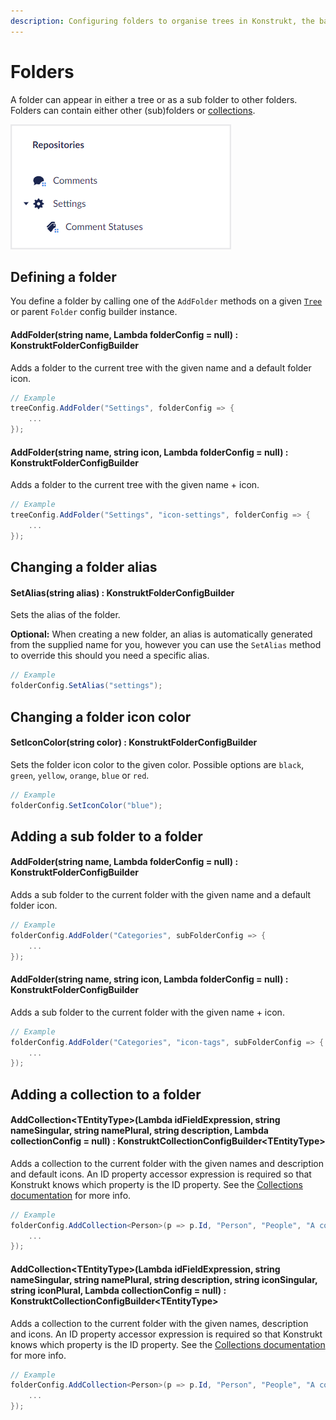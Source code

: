 ```yaml
---
description: Configuring folders to organise trees in Konstrukt, the backoffice UI builder for Umbraco.
---
```


# Folders

A folder can appear in either a tree or as a sub folder to other folders. Folders can contain either other (sub)folders or [collections](../collections/overview.md).

![Tree with Settings folder](../images/tree.png)

## Defining a folder

You define a folder by calling one of the `AddFolder` methods on a given [`Tree`](trees.md) or parent `Folder` config builder instance.

#### **AddFolder(string name, Lambda folderConfig = null) : KonstruktFolderConfigBuilder**

Adds a folder to the current tree with the given name and a default folder icon.

````csharp
// Example
treeConfig.AddFolder("Settings", folderConfig => {
    ...
});
````

#### **AddFolder(string name, string icon, Lambda folderConfig = null) : KonstruktFolderConfigBuilder**

Adds a folder to the current tree with the given name + icon.

````csharp
// Example
treeConfig.AddFolder("Settings", "icon-settings", folderConfig => {
    ...
});
````

## Changing a folder alias

#### **SetAlias(string alias) : KonstruktFolderConfigBuilder**

Sets the alias of the folder.  

**Optional:** When creating a new folder, an alias is automatically generated from the supplied name for you, however you can use the `SetAlias` method to override this should you need a specific alias.

````csharp
// Example
folderConfig.SetAlias("settings");
````

## Changing a folder icon color

#### **SetIconColor(string color) : KonstruktFolderConfigBuilder**

Sets the folder icon color to the given color.  Possible options are `black`, `green`, `yellow`, `orange`, `blue` or `red`.

````csharp
// Example
folderConfig.SetIconColor("blue");
````

## Adding a sub folder to a folder

#### **AddFolder(string name, Lambda folderConfig = null) : KonstruktFolderConfigBuilder**

Adds a sub folder to the current folder with the given name and a default folder icon.

````csharp
// Example
folderConfig.AddFolder("Categories", subFolderConfig => {
    ...
});
````

#### **AddFolder(string name, string icon, Lambda folderConfig = null) : KonstruktFolderConfigBuilder**

Adds a sub folder to the current folder with the given name + icon.

````csharp
// Example
folderConfig.AddFolder("Categories", "icon-tags", subFolderConfig => {
    ...
});
````

## Adding a collection to a folder

#### **AddCollection&lt;TEntityType&gt;(Lambda idFieldExpression, string nameSingular, string namePlural, string description, Lambda collectionConfig = null) : KonstruktCollectionConfigBuilder&lt;TEntityType&gt;**

Adds a collection to the current folder with the given names and description and default icons. An ID property accessor expression is required so that Konstrukt knows which property is the ID property. See the [Collections documentation](../collections/overview.md) for more info.

````csharp
// Example
folderConfig.AddCollection<Person>(p => p.Id, "Person", "People", "A collection of people", collectionConfig => {
    ...
});
````

#### **AddCollection&lt;TEntityType&gt;(Lambda idFieldExpression, string nameSingular, string namePlural, string description, string iconSingular, string iconPlural, Lambda collectionConfig = null) : KonstruktCollectionConfigBuilder&lt;TEntityType&gt;**

Adds a collection to the current folder with the given names, description and icons. An ID property accessor expression is required so that Konstrukt knows which property is the ID property. See the [Collections documentation](../collections/overview.md) for more info.

````csharp
// Example
folderConfig.AddCollection<Person>(p => p.Id, "Person", "People", "A collection of people", "icon-umb-users", "icon-umb-users", collectionConfig => {
    ...
});
````

